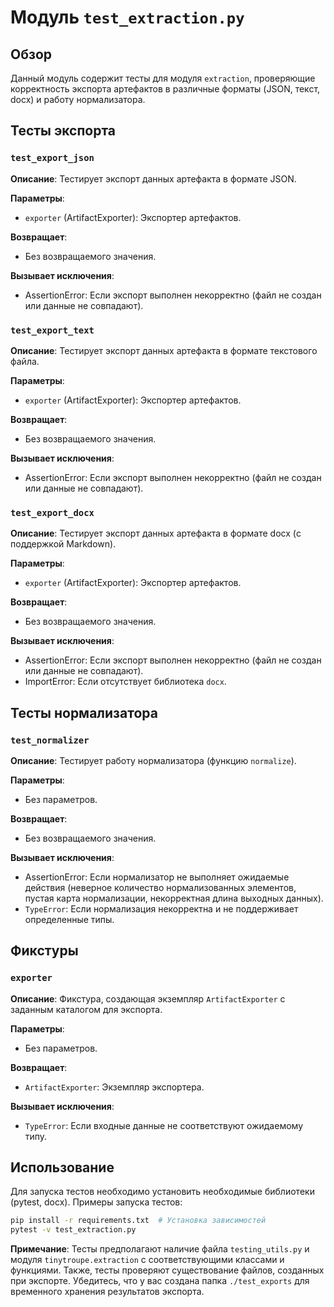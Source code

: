 # Модуль `test_extraction.py`

## Обзор

Данный модуль содержит тесты для модуля `extraction`, проверяющие корректность экспорта артефактов в различные форматы (JSON, текст, docx) и работу нормализатора.

## Тесты экспорта

### `test_export_json`

**Описание**: Тестирует экспорт данных артефакта в формате JSON.

**Параметры**:
- `exporter` (ArtifactExporter): Экспортер артефактов.

**Возвращает**:
- Без возвращаемого значения.

**Вызывает исключения**:
- AssertionError: Если экспорт выполнен некорректно (файл не создан или данные не совпадают).


### `test_export_text`

**Описание**: Тестирует экспорт данных артефакта в формате текстового файла.

**Параметры**:
- `exporter` (ArtifactExporter): Экспортер артефактов.

**Возвращает**:
- Без возвращаемого значения.

**Вызывает исключения**:
- AssertionError: Если экспорт выполнен некорректно (файл не создан или данные не совпадают).


### `test_export_docx`

**Описание**: Тестирует экспорт данных артефакта в формате docx (с поддержкой Markdown).

**Параметры**:
- `exporter` (ArtifactExporter): Экспортер артефактов.

**Возвращает**:
- Без возвращаемого значения.

**Вызывает исключения**:
- AssertionError: Если экспорт выполнен некорректно (файл не создан или данные не совпадают).
- ImportError: Если отсутствует библиотека `docx`.


## Тесты нормализатора

### `test_normalizer`

**Описание**: Тестирует работу нормализатора (функцию `normalize`).

**Параметры**:
- Без параметров.

**Возвращает**:
- Без возвращаемого значения.

**Вызывает исключения**:
- AssertionError: Если нормализатор не выполняет ожидаемые действия (неверное количество нормализованных элементов, пустая карта нормализации, некорректная длина выходных данных).
- `TypeError`: Если нормализация некорректна и не поддерживает определенные типы.


## Фикстуры

### `exporter`

**Описание**: Фикстура, создающая экземпляр `ArtifactExporter` с заданным каталогом для экспорта.

**Параметры**:
- Без параметров.

**Возвращает**:
- `ArtifactExporter`: Экземпляр экспортера.

**Вызывает исключения**:
- `TypeError`: Если входные данные не соответствуют ожидаемому типу.


## Использование

Для запуска тестов необходимо установить необходимые библиотеки (pytest, docx).  Примеры запуска тестов:

```bash
pip install -r requirements.txt  # Установка зависимостей
pytest -v test_extraction.py
```

**Примечание**: Тесты предполагают наличие файла `testing_utils.py` и модуля `tinytroupe.extraction` с соответствующими классами и функциями.  Также, тесты проверяют существование файлов, созданных при экспорте.  Убедитесь, что у вас создана папка `./test_exports` для временного хранения результатов экспорта.